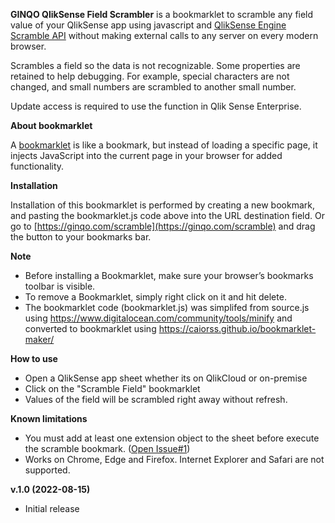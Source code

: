 
**GINQO QlikSense Field Scrambler** is a bookmarklet to scramble any field value of your QlikSense app using javascript and [QlikSense Engine Scramble API](https://qlik.dev/apis/json-rpc/qix/doc#%23%2Fentries%2FDoc%2Fentries%2FScramble)  without making external calls to any server on every modern browser.
	
Scrambles a field so the data is not recognizable. Some properties are retained to help debugging. For example, special characters are not changed, and small numbers are scrambled to another small number.

Update access is required to use the function in Qlik Sense Enterprise.

**About bookmarklet**

A [bookmarklet](https://en.wikipedia.org/wiki/Bookmarklet) is like a bookmark, but instead of loading a specific page, it injects JavaScript into the current page in your browser for added functionality. 


**Installation** 

Installation of this bookmarklet is performed by creating a new bookmark, and pasting the bookmarklet.js code above into the URL destination field. 
Or go to [https://ginqo.com/scramble](https://ginqo.com/scramble) and drag the button to your bookmarks bar.


**Note**  
-   Before installing a Bookmarklet, make sure your browser’s bookmarks toolbar is visible.
-   To remove a Bookmarklet, simply right click on it and hit delete.
-   The bookmarklet code (bookmarklet.js) was simplifed from source.js using https://www.digitalocean.com/community/tools/minify and converted to bookmarklet using https://caiorss.github.io/bookmarklet-maker/

**How to use**
-   Open a QlikSense app sheet whether its on QlikCloud or on-premise
-   Click on the "Scramble Field" bookmarklet
-   Values of the field will be scrambled right away without refresh.

**Known limitations**
-   You must add at least one extension object to the sheet before execute the scramble bookmark. ([Open Issue#1](https://github.com/rikiginqo/qliksense-field-scrambler/issues/1))
-   Works on Chrome, Edge and Firefox. Internet Explorer and Safari are not supported.



**v.1.0 (2022-08-15)**
-   Initial release
